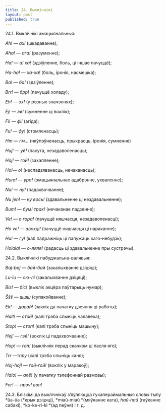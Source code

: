 ```yaml
---
title: 24. Выклічнікі
layout: post
published: true
---
```



24.1. Выклічнікі эмацыянальныя:

*Ah!* — *ах!* (шкадаванне);

*Aha!* — *ага!* (разуменне);

*Ha!* — *а! ха!* (здзіўленне, боль, ці іншае пачуццё);

*Ha-ha!* — *ха-ха!* (боль, іронія, насмешка);

*Ba!* — *ба!* (здзіўленне);

*Brr!* — *брр!* (пачуццё холаду);

*Eh!* — *эх!* (у розных значэннях);

*Ej!* — *эй!* (сумненне ці воклік);

*Fi! — фі!* (агіда);

*Fu!* — *фу!* (стомленасць);

*Hm* — *гм...* (няўпэўненасць, прыкрасць, іронія, сумненне)

*Huj!* — *уй!* (пакута, незадаволенасць);

*Hoj!* — *гой!* (захапленне);

*Ho!*— *о!* (неспадзяванасць, нечаканасць);

*Hura!* — *ура!* (эмацыянальнае адабрэнне, ухваленне);

*Nu!* — *ну!* (падахвочванне);

*Nu jen!* — *ну вось!* (здавальненне ці нездавальненне);

*Bum!* — *бум! трах!* (нечаканае падзенне);

*Ve!* — *о* *гора!* (пачуццё няшчасця, незадаволенасці);

*Ho ve!* — *авохці!* (пачуццё няшчасця ці
нараканне);

*Hu!* — *гу!* (каб падражніць ці папужаць каго-небудзь);

*Holala!* — *о-ляля!* (радасць ці здавальненне пры
сустрэчы).

24.2. Выклічнікі пабуджальна-валявыя:

*Baj-baj* — *бай-бай* (закалыхванне дзіцяці);

*Lu-lu* — *лю-лі* (закалыхванне дзіцяці);

*Bis!* — *біс!* (выклік акцёра паўтарыць нумар);

*Ŝŝŝ* — *шшш* (супакойванне);

*Ek!* — *давай!* (заклік да пачатку дзеяння ці работы);

*Halt!* — *стой!* (калі трэба спыніць чалавека);

*Stop!* — *стоп!* (калі трэба спыніць машыну);

*Hej!* — *гэй!* (воклік ці падахвочванне);

*Hop!* — *гоп!* (выклічнік перад скачком ці пасля
яго);

*Trr —тпру* (калі трэба спыніць каня);

*Hoj-hoj!* — *гой-гой!* (воклік у маракоў);

*Halo!* — *алё!* (у пачатку тэлефоннай размовы);

*For!* — *прэч! вон!*

24.3. Блізкімі да выклічнікаў з’яўляюцца гукапераймальныя словы тыпу
*ŭa-ŭa (*крык дзіцяці), *miaŭ-miaŭ *(мяўканне ката), *haŭ-haŭ*
(гаўканне сабакі), *ko-ke-ri-ki *(ад пеўня) і г. д.
